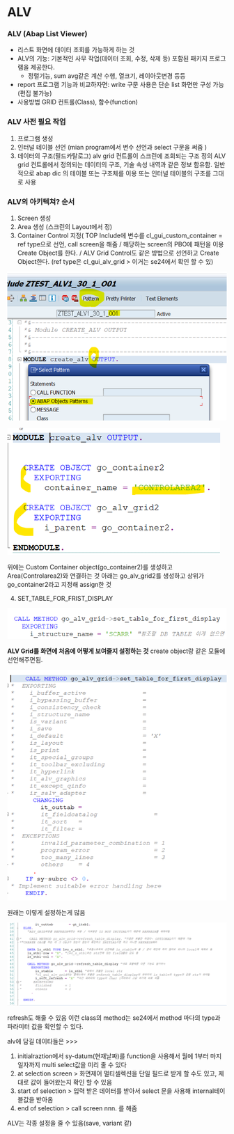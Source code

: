 # ALV

### ALV \(Abap List Viewer\)

* 리스트 화면에 데이터 조회를 가능하게 하는 것 
* ALV의 기능: 기본적인 사무 작업\(데이터 조회, 수정, 삭제 등\) 포함된 패키지 프로그램을 제공한다. 
  * 정렬기능, sum avg같은 계산 수행,  열크기, 레이아웃변경 등등
* report 프로그램 기능과 비교하자면: write 구문 사용은 단순 list 화면만 구성 가능 \(편집 불가능\)
* 사용방법 GRID 컨트롤\(Class\), 함수\(function\) 

### ALV 사전 필요 작업

1. 프로그램 생성
2. 인터널 테이블 선언 \(mian program에서 변수 선언과 select 구문을 써줌 \)
3. 데이터의 구조\(필드카탈로그\) alv grid 컨트롤이 스크린에 조회되는 구조 정의 ALV grid 컨트롤에서 정의되는 데이터의 구조, 기술 속성 내역과 같은 정보 함유함. 일반적으로 abap dic 의 테이블 또는 구조체를 이용 또는 인터널 테이블의 구조를 그대로 사용

### ALV의 아키텍쳐? 순서

1. Screen 생성
2. Area 생성 \(스크린의 Layout에서 정\)
3. Container Control 지정\( TOP Include에 변수를 cl\_gui\_custom\_container = ref type으로 선언, call screen을 해줌 / 해당하는 screen의 PBO에 패턴을 이용 Create Object를 한다. / ALV Grid Control도 같은 방법으로 선언하고 Create Object한다. \(ref type은 cl\_gui\_alv\_grid &gt; 이거는 se24에서 확인 할 수 있\)

![](../.gitbook/assets/image%20%28137%29.png)

![](../.gitbook/assets/image%20%28136%29.png)

위에는 Custom Container object\(go\_container2\)를 생성하고 Area\(Controlarea2\)와 연결하는 것  아래는 go\_alv\_grid2를 생성하고 상위가 go\_container2라고 지정해 assign한 것

4. SET\_TABLE\_FOR\_FRIST\_DISPLAY

![](../.gitbook/assets/image%20%28140%29.png)

 **ALV Grid를 화면에 처음에 어떻게 보여줄지 설정하는 것**  create object랑 같은 모듈에 선언해주면됨.

![](../.gitbook/assets/image%20%28138%29.png)

원래는 이렇게 설정하는게 많음 

![](../.gitbook/assets/image%20%28141%29.png)

refresh도 해줄 수 있음 이런 class의 method는  se24에서 method 마다의 type과 파라미터 값을 확인할 수 있다. 

alv에 담길 데이타들은 &gt;&gt;&gt;

1. initialraztion에서 sy-datum\(현재날짜\)를 function을 사용해서 월에 1부터 마지 일자까지 multi select값을 미리 줄 수 있다
2. at selection screen &gt; 화면제어 멀티셀렉션을 단일 필드로 받게 할 수도 있고, 제대로 값이 들어왔는지 확인 할 수 있음
3. start of selection &gt; 입력 받은 데이터를 받아서 select 문을 사용해 internal테이블값을 받아옴
4. end of selection &gt; call screen nnn.  를 해줌 

ALV는 각종 설정을 줄 수 있음\(save, variant 같\)

























